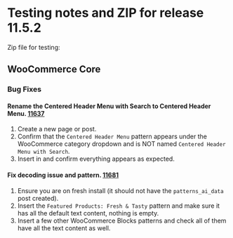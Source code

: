# Testing notes and ZIP for release 11.5.2

Zip file for testing:

## WooCommerce Core

### Bug Fixes

#### Rename the Centered Header Menu with Search to Centered Header Menu. [11637](https://github.com/woocommerce/woocommerce-blocks/pull/11637)

1. Create a new page or post.
2. Confirm that the `Centered Header Menu` pattern appears under the WooCommerce category dropdown and is NOT named `Centered Header Menu with Search`.
3. Insert in and confirm everything appears as expected.

#### Fix decoding issue and pattern. [11681](https://github.com/woocommerce/woocommerce-blocks/pull/11681)

1. Ensure you are on fresh install (it should not have the `patterns_ai_data` post created).
2. Insert the `Featured Products: Fresh & Tasty` pattern and make sure it has all the default text content, nothing is empty.
3. Insert a few other WooCommerce Blocks patterns and check all of them have all the text content as well.
